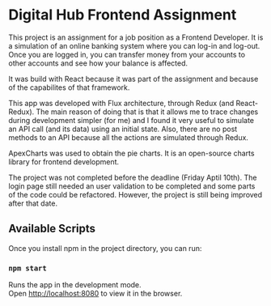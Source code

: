 # Digital Hub Frontend Assignment

This project is an assignment for a job position as a Frontend Developer. It is a simulation of an online banking system where you can log-in and log-out. Once you are logged in, you can transfer money from your accounts to other accounts and see how your balance is affected.

It was build with React because it was part of the assignment and because of the capabilites of that framework.

This app was developed with Flux architecture, through Redux (and React-Redux). The main reason of doing that is that it allows me to trace changes during development simpler (for me) and I found it very useful to simulate an API call (and its data) using an initial state. Also, there are no post methods to an API because all the actions are simulated through Redux.

ApexCharts was used to obtain the pie charts. It is an open-source charts library for frontend development.

The project was not completed before the deadline (Friday Aptil 10th). The login page still needed an user validation to be completed and some parts of the code could be refactored. However, the project is still being improved after that date.



## Available Scripts

Once you install npm in the project directory, you can run:

### `npm start`

Runs the app in the development mode.<br />
Open [http://localhost:8080](http://localhost:8080) to view it in the browser.

<!-- ### `npm run build` -->


